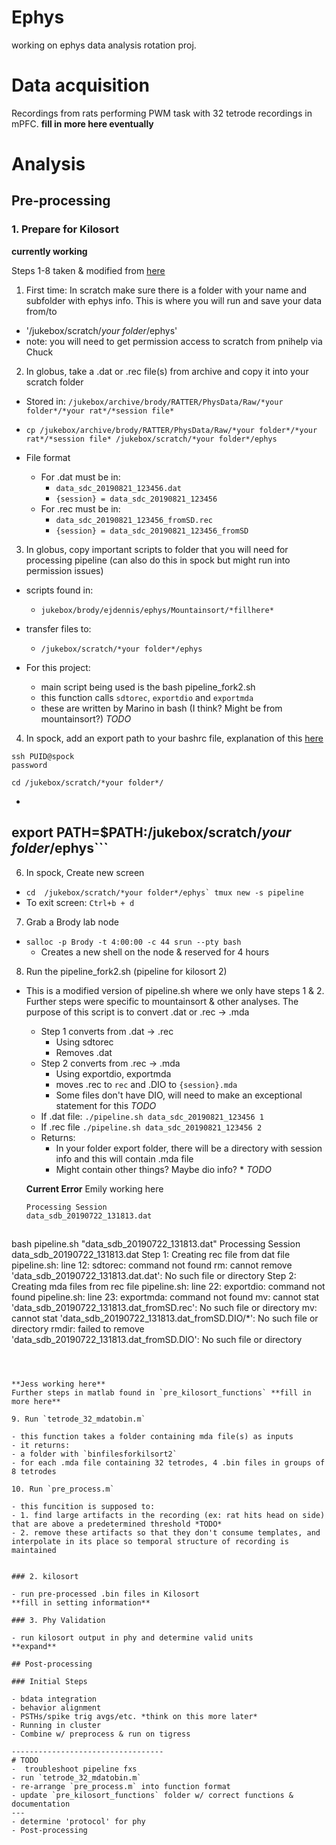 # Ephys
working on ephys data analysis rotation proj.

# Data acquisition

Recordings from rats performing PWM task with 32 tetrode recordings in mPFC.
**fill in more here eventually**

# Analysis

## Pre-processing

### 1. Prepare for Kilosort

**currently working**

Steps 1-8 taken & modified from [here](https://brodylabwiki.princeton.edu/wiki/index.php?title=Internal:Wireless_Ephys_Instructions)

1. First time: In scratch make sure there is a folder with your name and subfolder with ephys info. This is where you will run and save your data from/to

- '/jukebox/scratch/*your folder*/ephys'
- note: you will need to get permission access to scratch from pnihelp via Chuck

2. In globus, take a .dat or .rec file(s) from archive and copy it into your scratch folder

- Stored in: `/jukebox/archive/brody/RATTER/PhysData/Raw/*your folder*/*your rat*/*session file*`
- `cp /jukebox/archive/brody/RATTER/PhysData/Raw/*your folder*/*your rat*/*session file* /jukebox/scratch/*your folder*/ephys`

- File format
  - For .dat must be in:
    - `data_sdc_20190821_123456.dat`
    - `{session} = data_sdc_20190821_123456`
  - For .rec must be in:
    - `data_sdc_20190821_123456_fromSD.rec`
    - `{session} = data_sdc_20190821_123456_fromSD`

3. In globus, copy important scripts to folder that you will need for processing pipeline (can also do this in spock but might run into permission issues)

- scripts found in:
  - `jukebox/brody/ejdennis/ephys/Mountainsort/*fillhere*`
- transfer files to:
  - `/jukebox/scratch/*your folder*/ephys`

- For this project:
    - main script being used is the bash pipeline_fork2.sh
    - this function calls `sdtorec`, `exportdio` and `exportmda`
    - these are written by Marino in bash (I think? Might be from mountainsort?) *TODO*

4. In spock, add an export path to your bashrc file, explanation of this [here](https://unix.stackexchange.com/questions/129143/what-is-the-purpose-of-bashrc-and-how-does-it-work)

```
ssh PUID@spock
password

cd /jukebox/scratch/*your folder*/
```

- ``` nano .bashrc
 export PATH=$PATH:/jukebox/scratch/*your folder*/ephys```
-----

6. In spock, Create new screen

- ```cd  /jukebox/scratch/*your folder*/ephys`
tmux new -s pipeline```
- To exit screen: `Ctrl+b + d`

7. Grab a Brody lab node

- `salloc -p Brody -t 4:00:00 -c 44 srun --pty bash`
  - Creates a new shell on the node & reserved for 4 hours

8. Run the pipeline_fork2.sh (pipeline for kilosort 2)

- This is a modified version of pipeline.sh where we only have steps 1 & 2. Further steps were specific to mountainsort & other analyses. The purpose of this script is to convert .dat or .rec → .mda
  - Step 1 converts from .dat → .rec
    - Using sdtorec
    - Removes .dat
  - Step 2 converts from .rec → .mda
    - Using exportdio, exportmda
    - moves .rec to `rec` and .DIO to `{session}.mda`
    - Some files don't have DIO, will need to make an exceptional statement for this *TODO*
  - If .dat file: `./pipeline.sh data_sdc_20190821_123456 1`
  - If .rec file  `./pipeline.sh data_sdc_20190821_123456 2`
  - Returns:
    - In your folder export folder, there will be a directory with session info and this will contain .mda file
    - Might contain other things? Maybe dio info? * *TODO*


  **Current Error** Emily working here

  ```bash pipeline_fork2.sh "data_sdb_20190722_131813.dat" 1
  Processing Session
  data_sdb_20190722_131813.dat                                                           Step 1: Creating rec file from dat file                                                                                   sdtorec: sdtorec: cannot execute binary file                                                                                   rm: cannot remove 'data_sdb_20190722_131813.dat.dat': No such file or directory                                                                              Step 2: Creating mda files from rec file                                                                                   exportmda: exportmda: cannot execute binary file
```
```
  bash pipeline.sh "data_sdb_20190722_131813.dat"                                                         Processing Session data_sdb_20190722_131813.dat                                                           Step 1: Creating rec file from dat file                                                                                   pipeline.sh: line 12: sdtorec: command not found                                                                                  rm: cannot remove 'data_sdb_20190722_131813.dat.dat': No such file or directory                                                                              Step 2: Creating mda files from rec file                                                                                   pipeline.sh: line 22: exportdio: command not found                                                                                  pipeline.sh: line 23: exportmda: command not found
  mv: cannot stat 'data_sdb_20190722_131813.dat_fromSD.rec': No such file or directory                                                                             mv: cannot stat 'data_sdb_20190722_131813.dat_fromSD.DIO/*': No such file or directory                                                                                 rmdir: failed to remove 'data_sdb_20190722_131813.dat_fromSD.DIO': No such file or directory
  ```                                                                         



**Jess working here**
Further steps in matlab found in `pre_kilosort_functions` **fill in more here**

9. Run `tetrode_32_mdatobin.m`

- this function takes a folder containing mda file(s) as inputs
- it returns:
  - a folder with `binfilesforkilsort2`
  - for each .mda file containing 32 tetrodes, 4 .bin files in groups of 8 tetrodes

10. Run `pre_process.m`

- this funcition is supposed to:
  - 1. find large artifacts in the recording (ex: rat hits head on side) that are above a predetermined threshold *TODO*
  - 2. remove these artifacts so that they don't consume templates, and interpolate in its place so temporal structure of recording is maintained


### 2. kilosort

- run pre-processed .bin files in Kilosort
**fill in setting information**

### 3. Phy Validation

- run kilosort output in phy and determine valid units
**expand**

## Post-processing

### Initial Steps

- bdata integration
- behavior alignment
- PSTHs/spike trig avgs/etc. *think on this more later*
- Running in cluster
- Combine w/ preprocess & run on tigress

----------------------------------
# TODO
-  troubleshoot pipeline fxs
- run `tetrode_32_mdatobin.m`
- re-arrange `pre_process.m` into function format
- update `pre_kilosort_functions` folder w/ correct functions & documentation
---
- determine 'protocol' for phy
- Post-processing




 
